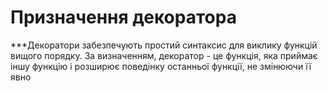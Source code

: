 # Призначення декоратора
***Декоратори забезпечують простий синтаксис для виклику функцій вищого порядку. За визначенням, декоратор - це функція, яка приймає іншу функцію і розширює поведінку останньої функції, не змінюючи її явно

